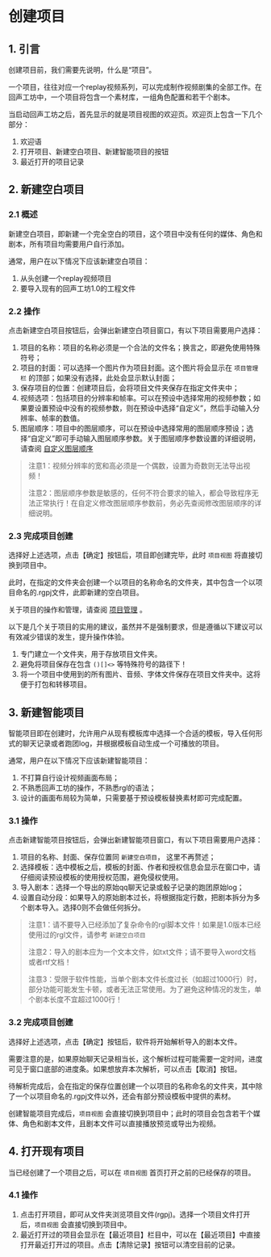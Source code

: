# 创建项目

## 1. 引言

创建项目前，我们需要先说明，什么是“项目”。

一个项目，往往对应一个replay视频系列，可以完成制作视频剧集的全部工作。在回声工坊中，一个项目将包含一个素材库，一组角色配置和若干个剧本。

当启动回声工坊之后，首先显示的就是项目视图的欢迎页。欢迎页上包含一下几个部分：
1. 欢迎语
2. 打开项目、新建空白项目、新建智能项目的按钮
3. 最近打开的项目记录

## 2. 新建空白项目

### 2.1 概述

新建空白项目，即新建一个完全空白的项目，这个项目中没有任何的媒体、角色和剧本，所有项目均需要用户自行添加。

通常，用户在以下情况下应该新建空白项目：

1. 从头创建一个replay视频项目
2. 要导入现有的回声工坊1.0的工程文件

### 2.2 操作

点击新建空白项目按钮后，会弹出新建空白项目窗口，有以下项目需要用户选择：

1. 项目的名称：项目的名称必须是一个合法的文件名；换言之，即避免使用特殊符号；
2. 项目的封面：可以选择一个图片作为项目封面。这个图片将会显示在 `项目管理栏` 的顶部；如果没有选择，此处会显示默认封面；
3. 保存项目的位置：创建项目后，会将项目文件夹保存在指定文件夹中；
4. 视频选项：包括项目的分辨率和帧率。可以在预设中选择常用的视频参数；如果要设置预设中没有的视频参数，则在预设中选择“自定义”，然后手动输入分辨率、帧率的数值。
5. 图层顺序：项目中的图层顺序，可以在预设中选择常用的图层顺序预设；选择“自定义”即可手动输入图层顺序参数。关于图层顺序参数设置的详细说明，请查阅 [自定义图层顺序](./A-01-01.md)

> 注意1：视频分辨率的宽和高必须是一个偶数，设置为奇数则无法导出视频！<p>
> 注意2：图层顺序参数是敏感的，任何不符合要求的输入，都会导致程序无法正常执行！在自定义修改图层顺序参数前，务必先查阅修改图层顺序的详细说明。<p>

### 2.3 完成项目创建

选择好上述选项，点击【确定】按钮后，项目即创建完毕，此时 `项目视图` 将直接切换到项目中。

此时，在指定的文件夹会创建一个以项目的名称命名的文件夹，其中包含一个以项目命名的.rgpj文件，此即新建的空白项目。

关于项目的操作和管理，请查阅 [项目管理](./B-01-03.md) 。

以下是几个关于项目的实用的建议，虽然并不是强制要求，但是遵循以下建议可以有效减少错误的发生，提升操作体验。

1. 专门建立一个文件夹，用于存放项目文件夹。
2. 避免将项目保存在包含 `()[]<>` 等特殊符号的路径下！
3. 将一个项目中使用到的所有图片、音频、字体文件保存在项目文件夹中。这将便于打包和转移项目。

## 3. 新建智能项目

智能项目即在创建时，允许用户从现有模板库中选择一个合适的模板，导入任何形式的聊天记录或者跑团log，并根据模板自动生成一个可播放的项目。

通常，用户在以下情况下应该新建智能项目：

1. 不打算自行设计视频画面布局；
2. 不熟悉回声工坊的操作，不熟悉rgl的语法；
3. 设计的画面布局较为简单，只需要基于预设模板替换素材即可完成配置。

### 3.1 操作

点击新建智能项目按钮后，会弹出新建智能项目窗口，有以下项目需要用户选择：

1. 项目的名称、封面、保存位置同 `新建空白项目`， 这里不再赘述；
2. 选择模板：选中模板之后，模板的封面、作者和授权信息会显示在窗口中，请仔细阅读预设模板的使用授权范围，避免侵权使用。
3. 导入剧本：选择一个导出的原始qq聊天记录或骰子记录的跑团原始log；
4. 设置自动分段：如果导入的原始剧本过长，将根据指定行数，把剧本拆分为多个剧本导入。选择0则不会做任何拆分。

> 注意1：请不要导入已经添加了复杂命令的rgl脚本文件！如果是1.0版本已经使用过的rgl文件，请参考 `新建空白项目`<p>
> 注意2：导入的剧本应为一个文本文件，如txt文件；请不要导入word文档或者rtf文档！<p>
> 注意3：受限于软件性能，当单个剧本文件长度过长（如超过1000行）时，部分功能可能发生卡顿，或者无法正常使用。为了避免这种情况的发生，单个剧本长度不宜超过1000行！

### 3.2 完成项目创建

选择好上述选项，点击【确定】按钮后，软件将开始解析导入的剧本文件。

需要注意的是，如果原始聊天记录相当长，这个解析过程可能需要一定时间，进度可见于窗口底部的进度条。如果想放弃本次解析，可以点击【取消】按钮。

待解析完成后，会在指定的保存位置创建一个以项目的名称命名的文件夹，其中除了一个以项目命名的.rgpj文件以外，还会有部分预设模板中提供的素材。

创建智能项目完成后，`项目视图` 会直接切换到项目中；此时的项目会包含若干个媒体、角色和剧本文件，且剧本文件可以直接播放预览或导出为视频。

## 4. 打开现有项目

当已经创建了一个项目之后，可以在 `项目视图` 首页打开之前的已经保存的项目。

### 4.1 操作

1. 点击打开项目，即可从文件夹浏览项目文件(rgpj)。选择一个项目文件打开后，`项目视图` 会直接切换到项目中。
2. 最近打开过的项目会显示在【最近项目】栏目中，可以在【最近项目】中直接打开最近打开过的项目。点击【清除记录】按钮可以清空目前的记录。
